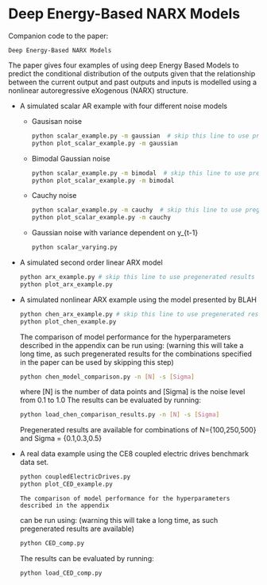 # Deep Energy-Based NARX Models

Companion code to the paper:
```
Deep Energy-Based NARX Models
```

The paper gives four examples of using deep Energy Based Models to predict the conditional
distribution of the outputs given that the relationship between the current output and
past outputs and inputs is modelled using a nonlinear autoregressive eXogenous (NARX) structure.

- A simulated scalar AR example with four different noise models
    - Gausisan noise
        ```bash
        python scalar_example.py -m gaussian  # skip this line to use pregenerated results
        python plot_scalar_example.py -m gaussian
        ```
    - Bimodal Gaussian noise
        ```bash
        python scalar_example.py -m bimodal  # skip this line to use pregenerated results
        python plot_scalar_example.py -m bimodal
        ```
    - Cauchy noise
        ```bash
        python scalar_example.py -m cauchy  # skip this line to use pregenerated results
        python plot_scalar_example.py -m cauchy
        ```
    - Gaussian noise with variance dependent on y_{t-1}
        ```bash
        python scalar_varying.py
        ```
- A simulated second order linear ARX model
    ```bash
    python arx_example.py # skip this line to use pregenerated results
    python plot_arx_example.py
    ```
- A simulated nonlinear ARX example using the model presented by BLAH
    ```bash
    python chen_arx_example.py # skip this line to use pregenerated results
    python plot_chen_example.py
    ```
    The comparison of model performance for the hyperparameters described in the appendix
    can be run using: (warning this will take a long time, as such pregenerated results for 
    the combinations specified in the paper can be used by skipping this step)
    ```bash
    python chen_model_comparison.py -n [N] -s [Sigma]
    ```
    where [N] is the number of data points and [Sigma] is the noise level from 0.1 to 1.0
    The results can be evaluated by running:
    ```bash
    python load_chen_comparison_results.py -n [N] -s [Sigma]
    ```
    Pregenerated results are available for combinations of N={100,250,500} and Sigma = {0.1,0.3,0.5}
    
  
- A real data example using the CE8 coupled electric drives benchmark data set.
    ```bash
    python coupledElectricDrives.py
    python plot_CED_example.py
    ```
      The comparison of model performance for the hyperparameters described in the appendix
    can be run using: (warning this will take a long time, as such pregenerated results are available)
    ```bash
    python CED_comp.py 
    ```
    The results can be evaluated by running:
    ```bash
    python load_CED_comp.py
    ```

  




